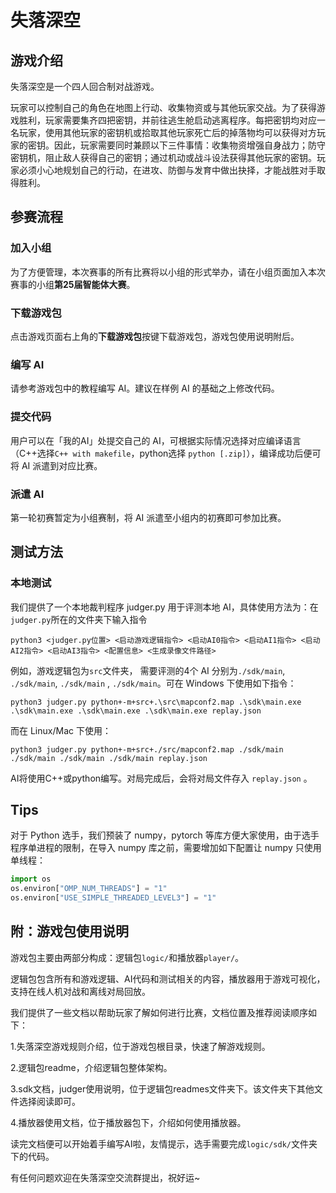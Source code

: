 # 失落深空

## 游戏介绍

失落深空是一个四人回合制对战游戏。

玩家可以控制自己的角色在地图上行动、收集物资或与其他玩家交战。为了获得游戏胜利，玩家需要集齐四把密钥，并前往逃生舱启动逃离程序。每把密钥均对应一名玩家，使用其他玩家的密钥机或拾取其他玩家死亡后的掉落物均可以获得对方玩家的密钥。因此，玩家需要同时兼顾以下三件事情：收集物资增强自身战力；防守密钥机，阻止敌人获得自己的密钥；通过机动或战斗设法获得其他玩家的密钥。玩家必须小心地规划自己的行动，在进攻、防御与发育中做出抉择，才能战胜对手取得胜利。

## 参赛流程

### 加入小组

为了方便管理，本次赛事的所有比赛将以小组的形式举办，请在小组页面加入本次赛事的小组**第25届智能体大赛**。

### 下载游戏包

点击游戏页面右上角的**下载游戏包**按键下载游戏包，游戏包使用说明附后。

### 编写 AI

请参考游戏包中的教程编写 AI。建议在样例 AI 的基础之上修改代码。

### 提交代码

用户可以在「我的AI」处提交自己的 AI，可根据实际情况选择对应编译语言（C++选择`C++ with makefile`，python选择 `python [.zip]`），编译成功后便可将 AI 派遣到对应比赛。

### 派遣 AI

第一轮初赛暂定为小组赛制，将 AI 派遣至小组内的初赛即可参加比赛。

## 测试方法

### 本地测试

我们提供了一个本地裁判程序 judger.py 用于评测本地 AI，具体使用方法为：在 `judger.py`所在的文件夹下输入指令

```
python3 <judger.py位置> <启动游戏逻辑指令> <启动AI0指令> <启动AI1指令> <启动AI2指令> <启动AI3指令> <配置信息> <生成录像文件路径>
```

例如，游戏逻辑包为`src`文件夹， 需要评测的4个 AI 分别为`./sdk/main`, `./sdk/main`, `./sdk/main` , `./sdk/main`。可在 Windows 下使用如下指令：

```
python3 judger.py python+-m+src+.\src\mapconf2.map .\sdk\main.exe .\sdk\main.exe .\sdk\main.exe .\sdk\main.exe replay.json
```

而在 Linux/Mac 下使用：

```
python3 judger.py python+-m+src+./src/mapconf2.map ./sdk/main ./sdk/main ./sdk/main ./sdk/main replay.json
```

AI将使用C++或python编写。对局完成后，会将对局文件存入 `replay.json` 。

## Tips

对于 Python 选手，我们预装了 numpy，pytorch 等库方便大家使用，由于选手程序单进程的限制，在导入 numpy 库之前，需要增加如下配置让 numpy 只使用单线程：

```python
import os
os.environ["OMP_NUM_THREADS"] = "1"
os.environ["USE_SIMPLE_THREADED_LEVEL3"] = "1"
```

## 附：游戏包使用说明

游戏包主要由两部分构成：逻辑包`logic/`和播放器`player/`。

逻辑包包含所有和游戏逻辑、AI代码和测试相关的内容，播放器用于游戏可视化，支持在线人机对战和离线对局回放。

我们提供了一些文档以帮助玩家了解如何进行比赛，文档位置及推荐阅读顺序如下：

1.失落深空游戏规则介绍，位于游戏包根目录，快速了解游戏规则。

2.逻辑包readme，介绍逻辑包整体架构。

3.sdk文档，judger使用说明，位于逻辑包readmes文件夹下。该文件夹下其他文件选择阅读即可。

4.播放器使用文档，位于播放器包下，介绍如何使用播放器。

读完文档便可以开始着手编写AI啦，友情提示，选手需要完成`logic/sdk/`文件夹下的代码。

有任何问题欢迎在失落深空交流群提出，祝好运~
